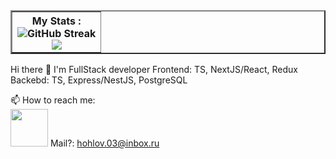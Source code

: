 <!DOCTYPE HTML>
<html>
  <body>
    <table border="2" align="right">
      <tr colspan="2">
        <th>      
          <div>
            My Stats :<br>
            <img src="https://streak-stats.demolab.com?user=DiametrFQ&theme=github-dark-blue&border_radius=6&card_width=300&type=png" alt="GitHub Streak"/><br>
            <img src="https://github-readme-stats.vercel.app/api/top-langs/?username=DiametrFQ&layout=donut-vertical"/><br>
          </div>
        </th>
      </tr>
    </table>
    <div>
      Hi there 👋
      I'm FullStack developer
      Frontend: TS, NextJS/React, Redux
      Backebd: TS, Express/NestJS, PostgreSQL
    </div>
  </body>
</html>

📫 How to reach me:<br>
<a href="https://t.me/diametrfq"><img width="60px" src="https://upload.wikimedia.org/wikipedia/commons/8/82/Telegram_logo.svg"/></a>
Mail?: hohlov.03@inbox.ru
